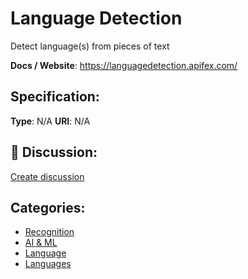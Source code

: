 # Language Detection


Detect language(s) from pieces of text

**Docs / Website**: https://languagedetection.apifex.com/

## Specification:
**Type**:  N/A 
**URI**:  N/A 

## 💬 Discussion:
[Create discussion](link)

## Categories:
- [Recognition](https://github.com/apis-list/apis-list#recognition)
- [AI & ML](https://github.com/apis-list/apis-list#ai-and-ml)
- [Language](https://github.com/apis-list/apis-list#language)
- [Languages](https://github.com/apis-list/apis-list#languages)





